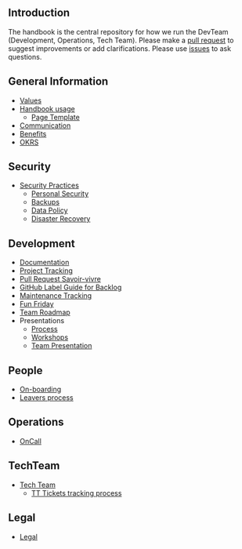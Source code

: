 ## Introduction

The handbook is the central repository for how we run the DevTeam (Development, Operations, Tech Team). Please make a <a href="https://github.com/forward3d/handbook/pulls">pull request</a> to suggest improvements or add clarifications.
Please use <a href="https://github.com/forward3d/handbook/issues">issues</a> to ask questions.

## General Information

* [Values](/values/README.md)
* [Handbook usage](/handbook-usage/index.md)
  * [Page Template](/handbook-usage/page-template/index.md)
* [Communication](/communication/index.md)
* [Benefits](/benefits/index.md)
* [OKRS](/okr/index.md)

## Security
* [Security Practices](/security/index.md)
  * [Personal Security](/security/personal-security/index.md)
  * [Backups](/security/backups/index.md)
  * [Data Policy](/security/data-policy/index.md)
  * [Disaster Recovery](/security/disaster-recovery/index.md)

## Development
* [Documentation](/development/documentation/index.md)
* [Project Tracking](/development/project-tracking/index.md)
* [Pull Request Savoir-vivre](/development/pull-request/index.md)
* [GitHub Label Guide for Backlog](/development/github-label-guide/index.md)
* [Maintenance Tracking](/development/maintenance-tracking/index.md)
* [Fun Friday](/fun-friday/development/index.md)
* [Team Roadmap](/development/roadmap/index.md)
* Presentations
  *  [Process](/development/presentation/project_process.pdf "Project Presentation")
  *  [Workshops](/development/presentation/project_process.pdf "Workshops Presentation")
  *  [Team Presentation](/development/presentation/team.pdf "Team Presentation")

## People
* [On-boarding](/people/onboarding/index.md)
* [Leavers process](/people/leavers/index.md)

## Operations

* [OnCall](/on-call/index.md)

## TechTeam
* [Tech Team](/tt/index.md)
  * [TT Tickets tracking process](/tt/tickets-tracking/index.md)

## Legal
* [Legal](/legal/index.md)

